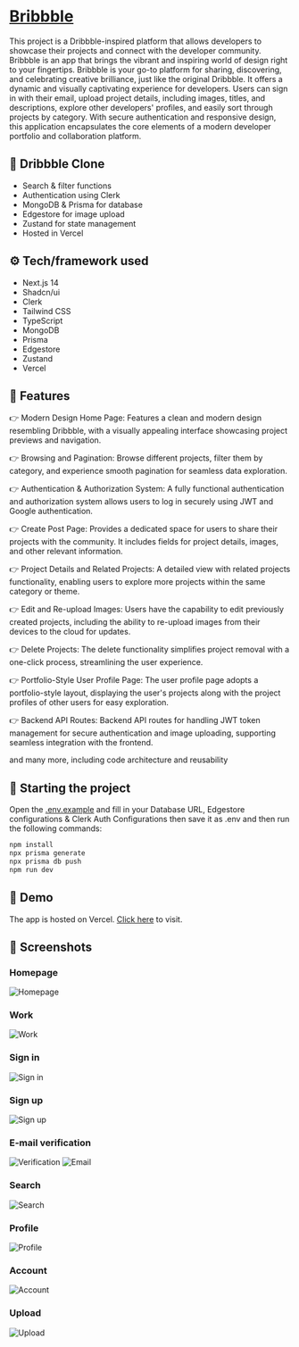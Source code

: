 # [Bribbble](https://dribbble-clone-black.vercel.app/)

This project is a Dribbble-inspired platform that allows developers to showcase their projects and connect with the developer community. Bribbble is an app that brings the vibrant and inspiring world of design right to your fingertips. Bribbble is your go-to platform for sharing, discovering, and celebrating creative brilliance, just like the original Dribbble. It offers a dynamic and visually captivating experience for developers. Users can sign in with their email, upload project details, including images, titles, and descriptions, explore other developers' profiles, and easily sort through projects by category. With secure authentication and responsive design, this application encapsulates the core elements of a modern developer portfolio and collaboration platform.

## 🤖 Dribbble Clone

- Search & filter functions
- Authentication using Clerk
- MongoDB & Prisma for database
- Edgestore for image upload
- Zustand for state management
- Hosted in Vercel

## ⚙️ Tech/framework used

- Next.js 14
- Shadcn/ui
- Clerk
- Tailwind CSS
- TypeScript
- MongoDB
- Prisma
- Edgestore
- Zustand
- Vercel

## 🔋 Features

👉 Modern Design Home Page: Features a clean and modern design resembling Dribbble, with a visually appealing interface showcasing project previews and navigation.

👉 Browsing and Pagination: Browse different projects, filter them by category, and experience smooth pagination for seamless data exploration.

👉 Authentication & Authorization System: A fully functional authentication and authorization system allows users to log in securely using JWT and Google authentication.

👉 Create Post Page: Provides a dedicated space for users to share their projects with the community. It includes fields for project details, images, and other relevant information.

👉 Project Details and Related Projects: A detailed view with related projects functionality, enabling users to explore more projects within the same category or theme.

👉 Edit and Re-upload Images: Users have the capability to edit previously created projects, including the ability to re-upload images from their devices to the cloud for updates.

👉 Delete Projects: The delete functionality simplifies project removal with a one-click process, streamlining the user experience.

👉 Portfolio-Style User Profile Page: The user profile page adopts a portfolio-style layout, displaying the user's projects along with the project profiles of other users for easy exploration.

👉 Backend API Routes: Backend API routes for handling JWT token management for secure authentication and image uploading, supporting seamless integration with the frontend.

and many more, including code architecture and reusability

## 🤸 Starting the project

Open the [.env.example](/.env.example) and fill in your Database URL, Edgestore configurations & Clerk Auth Configurations then save it as .env and then run the following commands:

```bash
npm install
npx prisma generate
npx prisma db push
npm run dev
```

## 🚀 Demo

The app is hosted on Vercel. [Click here](https://dribbble-clone-black.vercel.app/) to visit.

## 📸 Screenshots

### Homepage

![Homepage](/screenshots/screenshot-1.png)

### Work

![Work](/screenshots/screenshot-2.png)

### Sign in

![Sign in](/screenshots/screenshot-3.png)

### Sign up

![Sign up](/screenshots/screenshot-4.png)

### E-mail verification

![Verification](/screenshots/screenshot-9.png)
![Email](/screenshots/screenshot-8.png)

### Search

![Search](/screenshots/screenshot-5.png)

### Profile

![Profile](/screenshots/screenshot-6.png)

### Account

![Account](/screenshots/screenshot-10.png)

### Upload

![Upload](/screenshots/screenshot-7.png)

